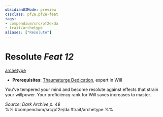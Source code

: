 ```yaml
---
obsidianUIMode: preview
cssclass: pf2e,pf2e-feat
tags:
- compendium/src/pf2e/da
- trait/archetype
aliases: ["Resolute"]
---
```

# Resolute  *Feat 12*  
[archetype](../../rules/traits/archetype.md)  

- **Prerequisites**: [Thaumaturge Dedication](thaumaturge-dedication-da.md), expert in Will

You've tempered your mind and become resolute against effects that strain your willpower. Your proficiency rank for Will saves increases to master.

*Source: Dark Archive p. 49*  
%% #compendium/src/pf2e/da #trait/archetype %%